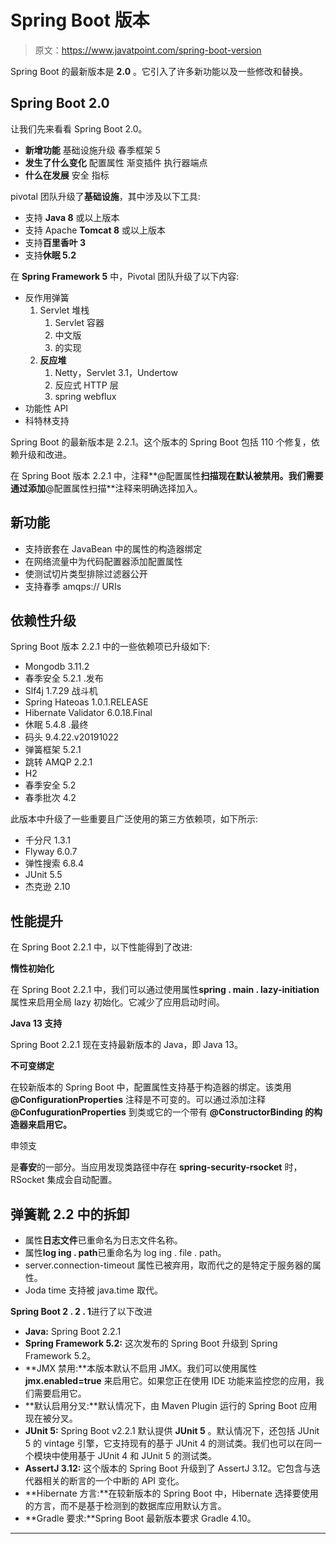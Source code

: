 # Spring Boot 版本

> 原文：<https://www.javatpoint.com/spring-boot-version>

Spring Boot 的最新版本是 **2.0** 。它引入了许多新功能以及一些修改和替换。

## Spring Boot 2.0

让我们先来看看 Spring Boot 2.0。

*   **新增功能**
    基础设施升级
    春季框架 5
*   **发生了什么变化**
    配置属性
    渐变插件
    执行器端点
*   **什么在发展**
    安全
    指标

pivotal 团队升级了**基础设施**，其中涉及以下工具:

*   支持 **Java 8** 或以上版本
*   支持 Apache **Tomcat 8** 或以上版本
*   支持**百里香叶 3**
*   支持**休眠 5.2**

在 **Spring Framework 5** 中，Pivotal 团队升级了以下内容:

*   反作用弹簧
    1.  Servlet 堆栈
        1.  Servlet 容器
        2.  中文版
        3.  的实现
    2.  **反应堆**
        1.  Netty，Servlet 3.1，Undertow
        2.  反应式 HTTP 层
        3.  spring webflux
*   功能性 API
*   科特林支持

Spring Boot 的最新版本是 2.2.1。这个版本的 Spring Boot 包括 110 个修复，依赖升级和改进。

在 Spring Boot 版本 2.2.1 中，注释**@配置属性**扫描现在默认被禁用。我们需要通过添加**@配置属性扫描**注释来明确选择加入。

## 新功能

*   支持嵌套在 JavaBean 中的属性的构造器绑定
*   在网络流量中为代码配置器添加配置属性
*   使测试切片类型排除过滤器公开
*   支持春季 amqps:// URIs

## 依赖性升级

Spring Boot 版本 2.2.1 中的一些依赖项已升级如下:

*   Mongodb 3.11.2
*   春季安全 5.2.1 .发布
*   Slf4j 1.7.29 战斗机
*   Spring Hateoas 1.0.1.RELEASE
*   Hibernate Validator 6.0.18.Final
*   休眠 5.4.8 .最终
*   码头 9.4.22.v20191022
*   弹簧框架 5.2.1
*   跳转 AMQP 2.2.1
*   H2
*   春季安全 5.2
*   春季批次 4.2

此版本中升级了一些重要且广泛使用的第三方依赖项，如下所示:

*   千分尺 1.3.1
*   Flyway 6.0.7
*   弹性搜索 6.8.4
*   JUnit 5.5
*   杰克逊 2.10

## 性能提升

在 Spring Boot 2.2.1 中，以下性能得到了改进:

**惰性初始化**

在 Spring Boot 2.2.1 中，我们可以通过使用属性**spring . main . lazy-initiation**属性来启用全局 lazy 初始化。它减少了应用启动时间。

**Java 13 支持**

Spring Boot 2.2.1 现在支持最新版本的 Java，即 Java 13。

**不可变绑定**

在较新版本的 Spring Boot 中，配置属性支持基于构造器的绑定。该类用 **@ConfigurationProperties** 注释是不可变的。可以通过添加注释 **@ConfugurationProperties** 到类或它的一个带有 **@ConstructorBinding 的构造器来启用它。**

申领支

是**春安**的一部分。当应用发现类路径中存在 **spring-security-rsocket** 时，RSocket 集成会自动配置。

## 弹簧靴 2.2 中的拆卸

*   属性**日志文件**已重命名为日志文件名称。
*   属性**log ing . path**已重命名为 log ing . file . path。
*   server.connection-timeout 属性已被弃用，取而代之的是特定于服务器的属性。
*   Joda time 支持被 java.time 取代。

**Spring Boot 2 . 2 . 1**进行了以下改进

*   **Java:** Spring Boot 2.2.1
*   **Spring Framework 5.2:** 这次发布的 Spring Boot 升级到 Spring Framework 5.2。
*   **JMX 禁用:**本版本默认不启用 JMX。我们可以使用属性 **jmx.enabled=true** 来启用它。如果您正在使用 IDE 功能来监控您的应用，我们需要启用它。
*   **默认启用分叉:**默认情况下，由 Maven Plugin 运行的 Spring Boot 应用现在被分叉。
*   **JUnit 5:** Spring Boot v2.2.1 默认提供 **JUnit 5** 。默认情况下，还包括 JUnit 5 的 vintage 引擎，它支持现有的基于 JUnit 4 的测试类。我们也可以在同一个模块中使用基于 JUnit 4 和 JUnit 5 的测试类。
*   **AssertJ 3.12:** 这个版本的 Spring Boot 升级到了 AssertJ 3.12。它包含与迭代器相关的断言的一个中断的 API 变化。
*   **Hibernate 方言:**在较新版本的 Spring Boot 中，Hibernate 选择要使用的方言，而不是基于检测到的数据库应用默认方言。
*   **Gradle 要求:**Spring Boot 最新版本要求 Gradle 4.10。

* * *
